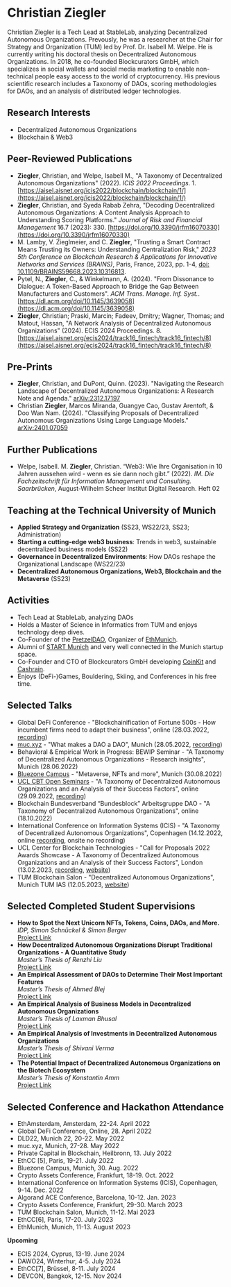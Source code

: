 # Christian Ziegler

Christian Ziegler is a Tech Lead at StableLab, analyzing Decentralized Autonomous Organizations. Prevously, he was a researcher at the Chair for Strategy and Organization (TUM) led by Prof. Dr. Isabell M. Welpe. He is currently writing his doctoral thesis on Decentralized Autonomous Organizations. In 2018, he co-founded Blockcurators GmbH, which specializes in social wallets and social media marketing to enable non-technical people easy access to the world of cryptocurrency. His previous scientific research includes a Taxonomy of DAOs, scoring methodologies for DAOs, and an analysis of distributed ledger technologies.

## Research Interests

- Decentralized Autonomous Organizations
- Blockchain & Web3

## Peer-Reviewed Publications

- **Ziegler**, Christian, and Welpe, Isabell M., "A Taxonomy of Decentralized Autonomous Organizations" (2022). *ICIS 2022 Proceedings*. 1. [https://aisel.aisnet.org/icis2022/blockchain/blockchain/1/](https://aisel.aisnet.org/icis2022/blockchain/blockchain/1/)
- **Ziegler**, Christian, and Syeda Rabab Zehra, "Decoding Decentralized Autonomous Organizations: A Content Analysis Approach to Understanding Scoring Platforms." *Journal of Risk and Financial Management* 16.7 (2023): 330. [https://doi.org/10.3390/jrfm16070330](https://doi.org/10.3390/jrfm16070330)
- M. Lamby, V. Zieglmeier, and C. **Ziegler**, "Trusting a Smart Contract Means Trusting its Owners: Understanding Centralization Risk," *2023 5th Conference on Blockchain Research & Applications for Innovative Networks and Services (BRAINS)*, Paris, France, 2023, pp. 1-4, [doi: 10.1109/BRAINS59668.2023.10316813](https://doi.org/10.1109/BRAINS59668.2023.10316813).
- Pytel, N., **Ziegler**, C., & Winkelmann, A. (2024). "From Dissonance to Dialogue: A Token-Based Approach to Bridge the Gap Between Manufacturers and Customers". *ACM Trans. Manage. Inf. Syst.*. [https://dl.acm.org/doi/10.1145/3639058](https://dl.acm.org/doi/10.1145/3639058)
- **Ziegler**, Christian; Praski, Marcin; Fadeev, Dmitry; Wagner, Thomas; and Matout, Hassan, "A Network Analysis of Decentralized Autonomous Organizations" (2024). ECIS 2024 Proceedings. 8. [https://aisel.aisnet.org/ecis2024/track16_fintech/track16_fintech/8](https://aisel.aisnet.org/ecis2024/track16_fintech/track16_fintech/8)

## Pre-Prints

- **Ziegler**, Christian, and DuPont, Quinn. (2023). "Navigating the Research Landscape of Decentralized Autonomous Organizations: A Research Note and Agenda." [arXiv:2312.17197](https://arxiv.org/abs/2312.17197)
- Christian **Ziegler**, Marcos Miranda, Guangye Cao, Gustav Arentoft, & Doo Wan Nam. (2024). "Classifying Proposals of Decentralized Autonomous Organizations Using Large Language Models." [arXiv:2401.07059](https://arxiv.org/abs/2401.07059)

## Further Publications

- Welpe, Isabell. M. **Ziegler**, Christian. “Web3: Wie Ihre Organisation in 10 Jahren aussehen wird - wenn es sie dann noch gibt.” (2022). *IM. Die Fachzeitschrift für Information Management und Consulting. Saarbrücken*, August-Wilhelm Scheer Institut Digital Research. Heft 02

## Teaching at the Technical University of Munich

- **Applied Strategy and Organization** (SS23, WS22/23, SS23; Administration)
- **Starting a cutting-edge web3 business**: Trends in web3, sustainable decentralized business models (SS22)
- **Governance in Decentralized Environments**: How DAOs reshape the Organizational Landscape (WS22/23)
- **Decentralized Autonomous Organizations, Web3, Blockchain and the Metaverse** (SS23)

## Activities

- Tech Lead at StableLab, analyzing DAOs
- Holds a Master of Science in Informatics from TUM and enjoys technology deep dives.
- Co-Founder of the [PretzelDAO](https://pretzeldao.com), Organizer of [EthMunich](https://ethmunich.de/).
- Alumni of [START Munich](https://www.startmunich.de/) and very well connected in the Munich startup space.
- Co-Founder and CTO of Blockcurators GmbH developing [CoinKit](https://coinkit.de) and [Cashrain](https://cashrain.com).
- Enjoys (DeFi-)Games, Bouldering, Skiing, and Conferences in his free time.

## Selected Talks

- Global DeFi Conference - "Blockchainification of Fortune 500s - How incumbent firms need to adapt their business", online (28.03.2022, [recording](https://www.notion.so/d850b0c813014a4891f0a656765350ed?pvs=21))
- [muc.xyz](http://muc.xyz) - "What makes a DAO a DAO", Munich (28.05.2022, [recording](https://youtu.be/hW1C6MZHR-I?t=12784))
- Behavioral & Empirical Work in Progress: BEWIP Seminar - "A Taxonomy of Decentralized Autonomous Organizations - Research insights", Munich (28.06.2022)
- [Bluezone Campus](https://bluezone.show/) - "Metaverse, NFTs and more", Munich (30.08.2022)
- [UCL CBT Open Seminars](http://blockchain.cs.ucl.ac.uk/online-open-seminars/) - "A Taxonomy of Decentralized Autonomous Organizations and an Analysis of their Success Factors", online (29.09.2022, [recording](http://blockchain.cs.ucl.ac.uk/online-open-seminars/))
- Blockchain Bundesverband “Bundesblock” Arbeitsgruppe DAO - "A Taxonomy of Decentralized Autonomous Organizations", online (18.10.2022)
- International Conference on Information Systems (ICIS) - "A Taxonomy of Decentralized Autonomous Organizations", Copenhagen (14.12.2022, online [recording](https://aisel.aisnet.org/icis2022/blockchain/blockchain/1/), onsite no recording)
- UCL Center for Blockchain Technologies - "Call for Proposals 2022 Awards Showcase - A Taxonomy of Decentralized Autonomous Organizations and an Analysis of their Success Factors", London (13.02.2023, [recording](https://player.vimeo.com/video/799166629), [website](http://blockchain.cs.ucl.ac.uk/call-for-proposals-2022-awards/))
- TUM Blockchain Salon - "Decentralized Autonomous Organizations", Munich TUM IAS (12.05.2023, [website](https://hedgedoc.net.in.tum.de/s/xDwzUxvFV))

## Selected Completed Student Supervisions

- **How to Spot the Next Unicorn NFTs, Tokens, Coins, DAOs, and More.**  
  _IDP, Simon Schnückel & Simon Berger_  
  [Project Link](https://www.notion.so/929e209982c64467920f31168a213b33?pvs=21)
- **How Decentralized Autonomous Organizations Disrupt Traditional Organizations - A Quantitative Study**  
  _Master’s Thesis of Renzhi Liu_  
  [Project Link](https://www.notion.so/How-Decentralized-Autonomous-Organizations-Disrupt-Traditional-Organizations-A-Quantitative-Study-956123e655d24db3bc3b8946593eb61d?pvs=21)
- **An Empirical Assessment of DAOs to Determine Their Most Important Features**  
  _Master’s Thesis of Ahmed Blej_  
  [Project Link](https://www.notion.so/bd8919f2a0ea4556bc5d16a04f337090?pvs=21)
- **An Empirical Analysis of Business Models in Decentralized Autonomous Organizations**  
  _Master’s Thesis of Laxman Bhusal_  
  [Project Link](https://www.notion.so/6632a143896d464d837059447130ff2f?pvs=21)
- **An Empirical Analysis of Investments in Decentralized Autonomous Organizations**  
  _Master’s Thesis of Shivani Verma_  
  [Project Link](https://www.notion.so/An-Empirical-Analysis-of-Investments-in-Decentralized-Autonomous-Organizations-3aa0caae05c54f129c1a732f0fe429d8?pvs=21)
- **The Potential Impact of Decentralized Autonomous Organizations on the Biotech Ecosystem**  
  _Master’s Thesis of Konstantin Amm_  
  [Project Link](https://www.notion.so/f9e743fe06a14f01a99d2d1c44611afb?pvs=21)


## Selected Conference and Hackathon Attendance

- EthAmsterdam, Amsterdam, 22-24. April 2022
- Global DeFi Conference, Online, 28. April 2022
- DLD22, Munich 22, 20-22. May 2022
- muc.xyz, Munich, 27-28. May 2022
- Private Capital in Blockchain, Heilbronn, 13. July 2022
- EthCC [5], Paris, 19-21. July 2022
- Bluezone Campus, Munich, 30. Aug. 2022
- Crypto Assets Conference, Frankfurt, 18-19. Oct. 2022
- International Conference on Information Systems (ICIS), Copenhagen, 9-14. Dec. 2022
- Algorand ACE Conference, Barcelona, 10-12. Jan. 2023
- Crypto Assets Conference, Frankfurt, 29-30. March 2023
- TUM Blockchain Salon, Munich, 11-12. Mai 2023
- EthCC[6], Paris, 17-20. July 2023
- EthMunich, Munich, 11-13. August 2023

**Upcoming**

- ECIS 2024, Cyprus, 13-19. June 2024
- DAWO24, Winterhur, 4-5. July 2024
- EthCC[7], Brüssel, 8-11. July 2024
- DEVCON, Bangkok, 12-15. Nov 2024

